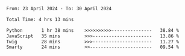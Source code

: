 <!--START_SECTION:waka-->

```txt
From: 23 April 2024 - To: 30 April 2024

Total Time: 4 hrs 13 mins

Python       1 hr 38 mins    >>>>>>>>>>---------------   38.84 %
JavaScript   35 mins         >>>----------------------   13.86 %
Twig         28 mins         >>>----------------------   11.27 %
Smarty       24 mins         >>-----------------------   09.54 %
```

<!--END_SECTION:waka-->
